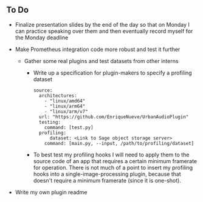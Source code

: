 ## To Do

- Finalize presentation slides by the end of the day so that on Monday I can practice speaking over them and then eventually record myself for the Monday deadline

- Make Prometheus integration code more robust and test it further

  - Gather some real plugins and test datasets from other interns

    - Write up a specification for plugin-makers to specify a profiling dataset

      ```
      source:
        architectures:
          - "linux/amd64"
          - "linux/arm64"
          - "linux/arm/v7"
        url: "https://github.com/EnriqueNueve/UrbanAudioPlugin"
        testing:
          command: [test.py]
        profiling:
        	dataset: <Link to Sage object storage server>
          command: [main.py, --input, /path/to/profiling/dataset]
      ```

    - To best test my profiling hooks I will need to apply them to the source code of an app that requires a certain minimum framerate for operation. There is not much of a point to insert my profiling hooks into a single-image-processing plugin, because that doesn't require a minimum framerate (since it is one-shot).

- Write my own plugin readme

